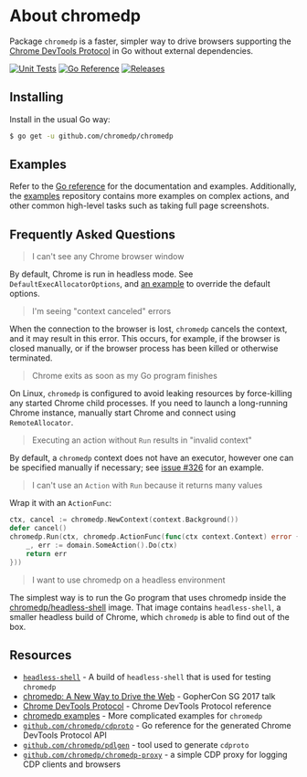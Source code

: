 # About chromedp

Package `chromedp` is a faster, simpler way to drive browsers supporting the
[Chrome DevTools Protocol][devtools-protocol] in Go without external dependencies.

[![Unit Tests][chromedp-ci-status]][chromedp-ci]
[![Go Reference][goref-chromedp-status]][goref-chromedp]
[![Releases][release-status]][releases]

## Installing

Install in the usual Go way:

```sh
$ go get -u github.com/chromedp/chromedp
```

## Examples

Refer to the [Go reference][goref-chromedp] for the documentation and examples.
Additionally, the [examples][chromedp-examples] repository contains more
examples on complex actions, and other common high-level tasks such as taking
full page screenshots.

## Frequently Asked Questions

> I can't see any Chrome browser window

By default, Chrome is run in headless mode. See `DefaultExecAllocatorOptions`, and
[an example][goref-chromedp-exec-allocator] to override the default options.

> I'm seeing "context canceled" errors

When the connection to the browser is lost, `chromedp` cancels the context, and
it may result in this error. This occurs, for example, if the browser is closed
manually, or if the browser process has been killed or otherwise terminated.

> Chrome exits as soon as my Go program finishes

On Linux, `chromedp` is configured to avoid leaking resources by force-killing
any started Chrome child processes. If you need to launch a long-running Chrome
instance, manually start Chrome and connect using `RemoteAllocator`.

> Executing an action without `Run` results in "invalid context"

By default, a `chromedp` context does not have an executor, however one can be
specified manually if necessary; see [issue #326][github-326]
for an example.

> I can't use an `Action` with `Run` because it returns many values

Wrap it with an `ActionFunc`:

```go
ctx, cancel := chromedp.NewContext(context.Background())
defer cancel()
chromedp.Run(ctx, chromedp.ActionFunc(func(ctx context.Context) error {
	_, err := domain.SomeAction().Do(ctx)
	return err
}))
```

> I want to use chromedp on a headless environment

The simplest way is to run the Go program that uses chromedp inside the
[chromedp/headless-shell][docker-headless-shell] image. That image contains
`headless-shell`, a smaller headless build of Chrome, which `chromedp` is able
to find out of the box.

## Resources

* [`headless-shell`][docker-headless-shell] - A build of `headless-shell` that is used for testing `chromedp`
* [chromedp: A New Way to Drive the Web][gophercon-2017-presentation] - GopherCon SG 2017 talk
* [Chrome DevTools Protocol][devtools-protocol] - Chrome DevTools Protocol reference
* [chromedp examples][chromedp-examples] - More complicated examples for `chromedp`
* [`github.com/chromedp/cdproto`][goref-cdproto] - Go reference for the generated Chrome DevTools Protocol API
* [`github.com/chromedp/pdlgen`][chromedp-pdlgen] - tool used to generate `cdproto`
* [`github.com/chromedp/chromedp-proxy`][chromedp-proxy] - a simple CDP proxy for logging CDP clients and browsers

[chromedp-ci]: https/github.com/chromedp/chromedp/actions/workflows/test.yml (Test CI)
[chromedp-ci-status]: https/github.com/chromedp/chromedp/actions/workflows/test.yml/badge.svg (Test CI)
[chromedp-examples]: https/github.com/chromedp/examples
[chromedp-pdlgen]: https/github.com/chromedp/pdlgen
[chromedp-proxy]: https/github.com/chromedp/chromedp-proxy
[devtools-protocol]: https/chromedevtools.github.io/devtools-protocol/
[docker-headless-shell]: https/hub.docker.com/r/chromedp/headless-shell/
[github-326]: https/github.com/chromedp/chromedp/issues/326
[gophercon-2017-presentation]: https/www.youtube.com/watch?v=_7pWCg94sKw
[goref-cdproto]: https/pkg.go.dev/github.com/chromedp/cdproto
[goref-chromedp-exec-allocator]: https/pkg.go.dev/github.com/chromedp/chromedp#example-ExecAllocator
[goref-chromedp]: https/pkg.go.dev/github.com/chromedp/chromedp
[goref-chromedp-status]: https/pkg.go.dev/badge/github.com/chromedp/chromedp.svg
[release-status]: https/img.shields.io/github/v/release/chromedp/chromedp?display_name=tag&sort=semver (Latest Release)
[releases]: https/github.com/chromedp/chromedp/releases (Releases)
